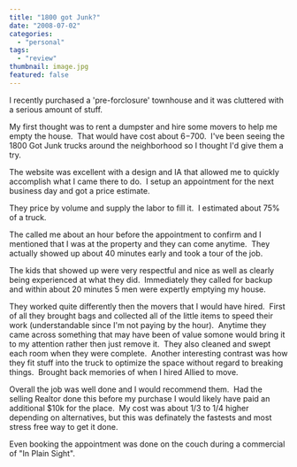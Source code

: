 ```yaml
---
title: "1800 got Junk?"
date: "2008-07-02"
categories: 
  - "personal"
tags: 
  - "review"
thumbnail: image.jpg
featured: false
---
```


I recently purchased a 'pre-forclosure' townhouse and it was cluttered with a serious amount of stuff.

My first thought was to rent a dumpster and hire some movers to help me empty the house.  That would have cost about $6-$700.  I've been seeing the 1800 Got Junk trucks around the neighborhood so I thought I'd give them a try.

The website was excellent with a design and IA that allowed me to quickly accomplish what I came there to do.  I setup an appointment for the next business day and got a price estimate.

They price by volume and supply the labor to fill it.  I estimated about 75% of a truck.

The called me about an hour before the appointment to confirm and I mentioned that I was at the property and they can come anytime.  They actually showed up about 40 minutes early and took a tour of the job.

The kids that showed up were very respectful and nice as well as clearly being experienced at what they did.  Immediately they called for backup and within about 20 minutes 5 men were expertly emptying my house.

They worked quite differently then the movers that I would have hired.  First of all they brought bags and collected all of the little items to speed their work (understandable since I'm not paying by the hour).  Anytime they came across something that may have been of value somone would bring it to my attention rather then just remove it.  They also cleaned and swept each room when they were complete.  Another interesting contrast was how they fit stuff into the truck to optimize the space without regard to breaking things.  Brought back memories of when I hired Allied to move.

Overall the job was well done and I would recommend them.  Had the selling Realtor done this before my purchase I would likely have paid an additional $10k for the place.  My cost was about 1/3 to 1/4 higher depending on alternatives, but this was definately the fastests and most stress free way to get it done.

Even booking the appointment was done on the couch during a commercial of "In Plain Sight".

